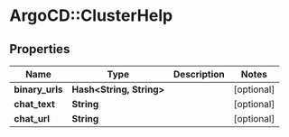 # ArgoCD::ClusterHelp

## Properties
Name | Type | Description | Notes
------------ | ------------- | ------------- | -------------
**binary_urls** | **Hash&lt;String, String&gt;** |  | [optional] 
**chat_text** | **String** |  | [optional] 
**chat_url** | **String** |  | [optional] 


